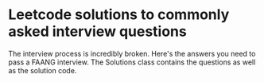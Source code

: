 # Leetcode solutions to commonly asked interview questions

The interview process is incredibly broken.
Here's the answers you need to pass a FAANG interview.
The Solutions class contains the questions as well as the solution code.
